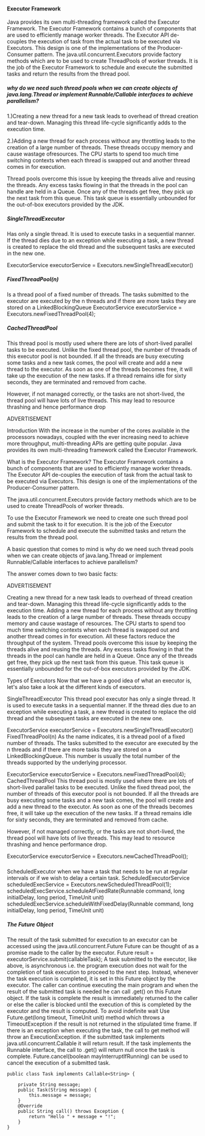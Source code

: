 
<h4> Executor Framework </h4>

Java provides its own multi-threading framework called the Executor Framework.
The Executor Framework contains a bunch of components that are used to efficiently manage worker threads. 
The Executor API de-couples the execution of task from the actual task to be executed via Executors.
This design is one of the implementations of the Producer-Consumer pattern.
The java.util.concurrent.Executors provide factory methods which are to be used to create ThreadPools of worker threads.
It is the job of the Executor Framework to schedule and execute the submitted tasks and return the results from the thread pool.

<h5>why do we need such thread pools when we can create objects of java.lang.Thread or implement Runnable/Callable interfaces to
  achieve parallelism?</h5>

1.)Creating a new thread for a new task leads to overhead of thread creation and tear-down. Managing this thread life-cycle significantly 
    adds to the execution time.
    
2.)Adding a new thread for each process without any throttling leads to the creation of a large number of threads.
These threads occupy memory and cause wastage ofresources. The CPU starts to spend too much time switching contexts when each thread is
swapped out and another thread comes in for execution.

Thread pools overcome this issue by keeping the threads alive and reusing the threads. Any excess tasks flowing in that the threads in the
pool can handle are held in a Queue. Once any of the threads get free, they pick up the next task from this queue. This task queue is
essentially unbounded for the out-of-box executors provided by the JDK.

<h5>SingleThreadExecutor</h5>
 Has only a single thread. It is used to execute tasks in a sequential manner. If the thread dies due to an exception while executing a task,
 a new thread is created to replace the old thread and the subsequent tasks are executed in the new one.

 ExecutorService executorService = Executors.newSingleThreadExecutor()

 <h5>FixedThreadPool(n)</h5>

Is a thread pool of a fixed number of threads. The tasks submitted to the executor are executed by the n threads and if there are more tasks
they are stored on a LinkedBlockingQueue
ExecutorService executorService = Executors.newFixedThreadPool(4);

<h5>CachedThreadPool</h5>

This thread pool is mostly used where there are lots of short-lived parallel tasks to be executed. Unlike the fixed thread pool,
the number of threads of this executor pool is not bounded. If all the threads are busy executing some tasks and a new task comes,
the pool will create and add a new thread to the executor. As soon as one of the threads becomes free, it will take up the execution
of the new tasks. If a thread remains idle for sixty seconds, they are terminated and removed from cache.

However, if not managed correctly, or the tasks are not short-lived, the thread pool will have lots of live threads.
This may lead to resource thrashing and hence performance drop

ADVERTISEMENT

Introduction
With the increase in the number of the cores available in the processors nowadays, coupled with the ever increasing need to achieve more throughput, multi-threading APIs are getting quite popular. Java provides its own multi-threading framework called the Executor Framework.

What is the Executor Framework?
The Executor Framework contains a bunch of components that are used to efficiently manage worker threads. The Executor API de-couples the execution of task from the actual task to be executed via Executors. This design is one of the implementations of the Producer-Consumer pattern.

The java.util.concurrent.Executors provide factory methods which are to be used to create ThreadPools of worker threads.

To use the Executor Framework we need to create one such thread pool and submit the task to it for execution. It is the job of the Executor Framework to schedule and execute the submitted tasks and return the results from the thread pool.

A basic question that comes to mind is why do we need such thread pools when we can create objects of java.lang.Thread or implement Runnable/Callable interfaces to achieve parallelism?

The answer comes down to two basic facts:

ADVERTISEMENT

Creating a new thread for a new task leads to overhead of thread creation and tear-down. Managing this thread life-cycle significantly adds to the execution time.
Adding a new thread for each process without any throttling leads to the creation of a large number of threads. These threads occupy memory and cause wastage of resources. The CPU starts to spend too much time switching contexts when each thread is swapped out and another thread comes in for execution.
All these factors reduce the throughput of the system. Thread pools overcome this issue by keeping the threads alive and reusing the threads. Any excess tasks flowing in that the threads in the pool can handle are held in a Queue. Once any of the threads get free, they pick up the next task from this queue. This task queue is essentially unbounded for the out-of-box executors provided by the JDK.

Types of Executors
Now that we have a good idea of what an executor is, let's also take a look at the different kinds of executors.

SingleThreadExecutor
This thread pool executor has only a single thread. It is used to execute tasks in a sequential manner. If the thread dies due to an exception while executing a task, a new thread is created to replace the old thread and the subsequent tasks are executed in the new one.

ExecutorService executorService = Executors.newSingleThreadExecutor()
FixedThreadPool(n)
As the name indicates, it is a thread pool of a fixed number of threads. The tasks submitted to the executor are executed by the n threads and if there are more tasks they are stored on a LinkedBlockingQueue. This number is usually the total number of the threads supported by the underlying processor.

ExecutorService executorService = Executors.newFixedThreadPool(4);
CachedThreadPool
This thread pool is mostly used where there are lots of short-lived parallel tasks to be executed. Unlike the fixed thread pool, the number of threads of this executor pool is not bounded. If all the threads are busy executing some tasks and a new task comes, the pool will create and add a new thread to the executor. As soon as one of the threads becomes free, it will take up the execution of the new tasks. If a thread remains idle for sixty seconds, they are terminated and removed from cache.

However, if not managed correctly, or the tasks are not short-lived, the thread pool will have lots of live threads. This may lead to resource thrashing and hence performance drop.

ExecutorService executorService = Executors.newCachedThreadPool();

<h5></h5>ScheduledExecutor</h5>
when we have a task that needs to be run at regular intervals or if we wish to delay a certain task.
ScheduledExecutorService scheduledExecService = Executors.newScheduledThreadPool(1);
scheduledExecService.scheduleAtFixedRate(Runnable command, long initialDelay, long period, TimeUnit unit)
scheduledExecService.scheduleWithFixedDelay(Runnable command, long initialDelay, long period, TimeUnit unit)

<h5>The Future Object</h5>

The result of the task submitted for execution to an executor can be accessed using the java.util.concurrent.Future
Future can be thought of as a promise made to the caller by the executor.
Future<String> result = executorService.submit(callableTask);
A task submitted to the executor, like above, is asynchronous i.e. the program execution does not wait for the completion
of task execution to proceed to the next step. Instead, whenever the task execution is completed, it is set in this Future object by the executor.
The caller can continue executing the main program and when the result of the submitted task is needed he can call .get() on this Future object.
If the task is complete the result is immediately returned to the caller or else the caller is blocked until the execution of this is completed by
the executor and the result is computed.
To avoid indefinite wait Use Future.get(long timeout, TimeUnit unit) method which throws a TimeoutException if the result is not returned in the stipulated time frame. 
If there is an exception when executing the task, the call to get method will throw an ExecutionException.
if the submitted task implements java.util.concurrent.Callable it will return result. If the task implements the Runnable interface, the call to .get() will
return null once the task is complete.
Future.cancel(boolean mayInterruptIfRunning) can be used to cancel the execution of a submitted task. 


```
public class Task implements Callable<String> {

    private String message;
    public Task(String message) {
        this.message = message;
    }
    @Override
    public String call() throws Exception {
        return "Hello " + message + "!";
    }
}

```
